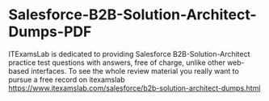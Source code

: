 # Salesforce-B2B-Solution-Architect-Dumps-PDF
ITExamsLab is dedicated to providing Salesforce B2B-Solution-Architect practice test questions with answers, free of charge, unlike other web-based interfaces. To see the whole review material you really want to pursue a free record on itexamslab  https://www.itexamslab.com/salesforce/b2b-solution-architect-dumps.html
